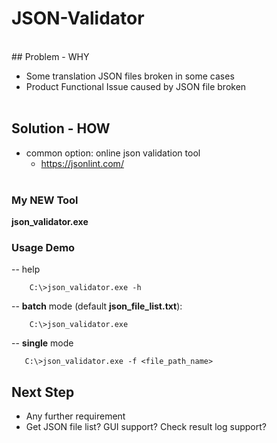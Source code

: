 # JSON-Validator

<br>
## Problem - WHY

- Some translation JSON files broken in some cases
- Product Functional Issue caused by JSON file broken 
<br><br>
## Solution - HOW

- common option: online json validation tool
  - https://jsonlint.com/
  <br><br>

### My NEW Tool
**json_validator.exe**

### Usage Demo

  -- help

```
    C:\>json_validator.exe -h
``` 
  -- **batch** mode (default **json_file_list.txt**):

```
    C:\>json_validator.exe
``` 
  -- **single** mode

```
   C:\>json_validator.exe -f <file_path_name> 
```

## Next Step

- Any further requirement
- Get JSON file list? GUI support? Check result log support?
